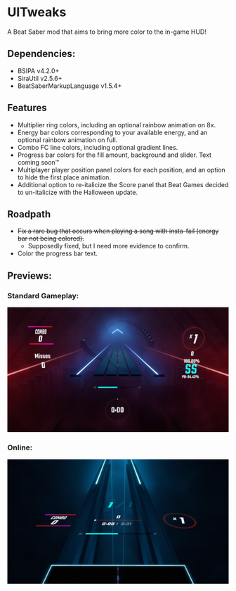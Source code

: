 # UITweaks
A Beat Saber mod that aims to bring more color to the in-game HUD!

## Dependencies:
- BSIPA v4.2.0+
- SiraUtil v2.5.6+
- BeatSaberMarkupLanguage v1.5.4+

## Features
- Multiplier ring colors, including an optional rainbow animation on 8x.
- Energy bar colors corresponding to your available energy, and an optional rainbow animation on full.
- Combo FC line colors, including optional gradient lines.
- Progress bar colors for the fill amount, background and slider. Text coming soon™
- Multiplayer player position panel colors for each position, and an option to hide the first place animation.
- Additional option to re-italicize the Score panel that Beat Games decided to un-italicize with the Halloween update.

## Roadpath
- ~~Fix a rare bug that occurs when playing a song with insta-fail (energy bar not being colored).~~
  - Supposedly fixed, but I need more evidence to confirm.
- Color the progress bar text.

## Previews:
### Standard Gameplay:
![Standard Gameplay](https://github.com/Exomanz/UITweaks/blob/1.2.2/UITweaks/Images/standard.jpg)

### Online:
![Online Gameplay](https://github.com/Exomanz/UITweaks/blob/1.2.2/UITweaks/Images/online.jpg)
